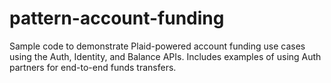 # pattern-account-funding
Sample code to demonstrate Plaid-powered account funding use cases using the Auth, Identity, and Balance APIs. Includes examples of using Auth partners for end-to-end funds transfers.
